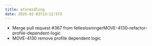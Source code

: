```yaml
---
title: eformidling
date: 2025-02-03T13:12:57Z
---
```

- Merge pull request #367 from felleslosningerMOVE-4130-refactor-profile-dependent-logic
- MOVE-4130 remove profile dependent logic

